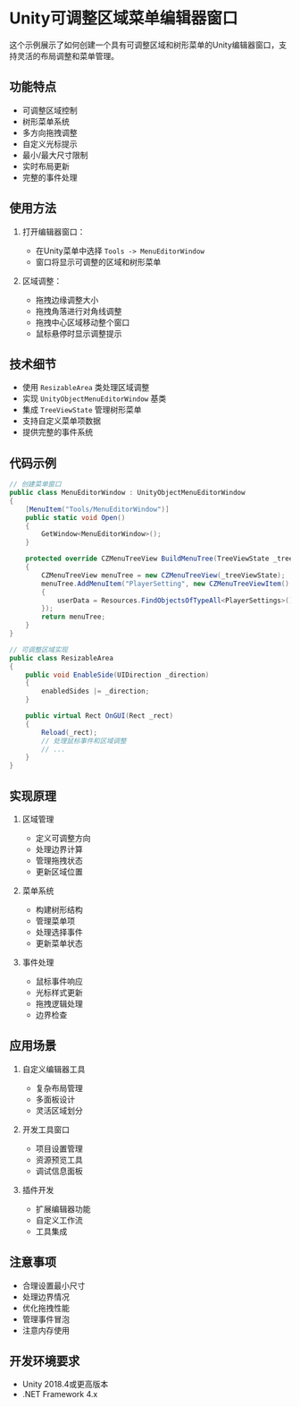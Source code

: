 # Unity可调整区域菜单编辑器窗口

这个示例展示了如何创建一个具有可调整区域和树形菜单的Unity编辑器窗口，支持灵活的布局调整和菜单管理。

## 功能特点

- 可调整区域控制
- 树形菜单系统
- 多方向拖拽调整
- 自定义光标提示
- 最小/最大尺寸限制
- 实时布局更新
- 完整的事件处理

## 使用方法

1. 打开编辑器窗口：
   - 在Unity菜单中选择 `Tools -> MenuEditorWindow`
   - 窗口将显示可调整的区域和树形菜单

2. 区域调整：
   - 拖拽边缘调整大小
   - 拖拽角落进行对角线调整
   - 拖拽中心区域移动整个窗口
   - 鼠标悬停时显示调整提示

## 技术细节

- 使用 `ResizableArea` 类处理区域调整
- 实现 `UnityObjectMenuEditorWindow` 基类
- 集成 `TreeViewState` 管理树形菜单
- 支持自定义菜单项数据
- 提供完整的事件系统

## 代码示例

```csharp
// 创建菜单窗口
public class MenuEditorWindow : UnityObjectMenuEditorWindow
{
    [MenuItem("Tools/MenuEditorWindow")]
    public static void Open()
    {
        GetWindow<MenuEditorWindow>();
    }

    protected override CZMenuTreeView BuildMenuTree(TreeViewState _treeViewState)
    {
        CZMenuTreeView menuTree = new CZMenuTreeView(_treeViewState);
        menuTree.AddMenuItem("PlayerSetting", new CZMenuTreeViewItem() 
        { 
            userData = Resources.FindObjectsOfTypeAll<PlayerSettings>().FirstOrDefault() 
        });
        return menuTree;
    }
}

// 可调整区域实现
public class ResizableArea
{
    public void EnableSide(UIDirection _direction)
    {
        enabledSides |= _direction;
    }

    public virtual Rect OnGUI(Rect _rect)
    {
        Reload(_rect);
        // 处理鼠标事件和区域调整
        // ...
    }
}
```

## 实现原理

1. 区域管理
   - 定义可调整方向
   - 处理边界计算
   - 管理拖拽状态
   - 更新区域位置

2. 菜单系统
   - 构建树形结构
   - 管理菜单项
   - 处理选择事件
   - 更新菜单状态

3. 事件处理
   - 鼠标事件响应
   - 光标样式更新
   - 拖拽逻辑处理
   - 边界检查

## 应用场景

1. 自定义编辑器工具
   - 复杂布局管理
   - 多面板设计
   - 灵活区域划分
   
2. 开发工具窗口
   - 项目设置管理
   - 资源预览工具
   - 调试信息面板
   
3. 插件开发
   - 扩展编辑器功能
   - 自定义工作流
   - 工具集成

## 注意事项

- 合理设置最小尺寸
- 处理边界情况
- 优化拖拽性能
- 管理事件冒泡
- 注意内存使用

## 开发环境要求

- Unity 2018.4或更高版本
- .NET Framework 4.x 